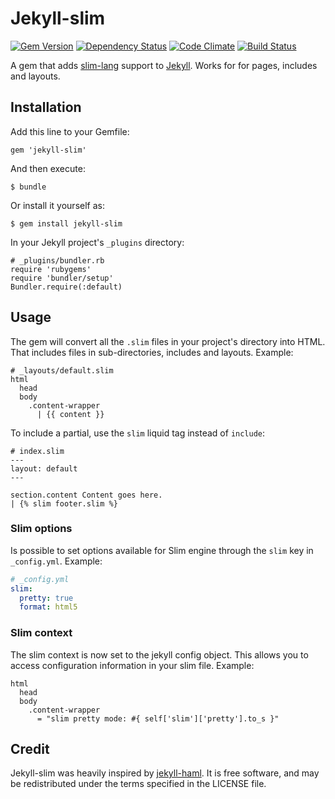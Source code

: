 # Jekyll-slim

[![Gem Version](https://badge.fury.io/rb/jekyll-slim.png)](http://badge.fury.io/rb/jekyll-slim) [![Dependency Status](https://gemnasium.com/kaishin/jekyll-slim.png)](https://gemnasium.com/kaishin/jekyll-slim) [![Code Climate](https://codeclimate.com/github/kaishin/jekyll-slim.png)](https://codeclimate.com/github/kaishin/jekyll-slim) [![Build Status](https://travis-ci.org/kaishin/jekyll-slim.png)](https://travis-ci.org/kaishin/jekyll-slim)

A gem that adds [slim-lang](http://slim-lang.com) support to [Jekyll](http://github.com/mojombo/jekyll). Works for for pages, includes and layouts.

## Installation

Add this line to your Gemfile:

    gem 'jekyll-slim'

And then execute:

    $ bundle

Or install it yourself as:

    $ gem install jekyll-slim

In your Jekyll project's `_plugins` directory:

    # _plugins/bundler.rb
    require 'rubygems'
    require 'bundler/setup'
    Bundler.require(:default)

## Usage

The gem will convert all the `.slim` files in your project's directory into HTML. That includes files in sub-directories, includes and layouts. Example:

```haml
# _layouts/default.slim
html
  head
  body
    .content-wrapper
      | {{ content }}
```
To include a partial, use the `slim` liquid tag instead of `include`:

```haml
# index.slim
---
layout: default
---

section.content Content goes here.
| {% slim footer.slim %}

```

### Slim options

Is possible to set options available for Slim engine through the `slim` key in `_config.yml`. Example:

```yaml
# _config.yml
slim:
  pretty: true
  format: html5
```

### Slim context

The slim context is now set to the jekyll config object. This allows you to access configuration information in your slim file. Example:

```haml
html
  head
  body
    .content-wrapper
      = "slim pretty mode: #{ self['slim']['pretty'].to_s }"
```

## Credit

Jekyll-slim was heavily inspired by [jekyll-haml](https://github.com/samvincent/jekyll-haml). It is free software, and may be redistributed under the terms specified in the LICENSE file.

